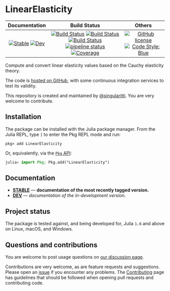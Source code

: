 # LinearElasticity

|                                 **Documentation**                                  |                                                                                                 **Build Status**                                                                                                 |                                        **Others**                                         |
| :--------------------------------------------------------------------------------: | :--------------------------------------------------------------------------------------------------------------------------------------------------------------------------------------------------------------: | :---------------------------------------------------------------------------------------: |
| [![Stable][docs-stable-img]][docs-stable-url] [![Dev][docs-dev-img]][docs-dev-url] | [![Build Status][gha-img]][gha-url] [![Build Status][appveyor-img]][appveyor-url] [![Build Status][cirrus-img]][cirrus-url] [![pipeline status][gitlab-img]][gitlab-url] [![Coverage][codecov-img]][codecov-url] | [![GitHub license][license-img]][license-url] [![Code Style: Blue][style-img]][style-url] |

[docs-stable-img]: https://img.shields.io/badge/docs-stable-blue.svg
[docs-stable-url]: https://MineralsCloud.github.io/LinearElasticity.jl/stable
[docs-dev-img]: https://img.shields.io/badge/docs-dev-blue.svg
[docs-dev-url]: https://MineralsCloud.github.io/LinearElasticity.jl/dev
[gha-img]: https://github.com/MineralsCloud/LinearElasticity.jl/workflows/CI/badge.svg
[gha-url]: https://github.com/MineralsCloud/LinearElasticity.jl/actions
[appveyor-img]: https://ci.appveyor.com/api/projects/status/github/MineralsCloud/LinearElasticity.jl?svg=true
[appveyor-url]: https://ci.appveyor.com/project/singularitti/LinearElasticity-jl
[cirrus-img]: https://api.cirrus-ci.com/github/MineralsCloud/LinearElasticity.jl.svg
[cirrus-url]: https://cirrus-ci.com/github/MineralsCloud/LinearElasticity.jl
[gitlab-img]: https://gitlab.com/singularitti/LinearElasticity.jl/badges/main/pipeline.svg
[gitlab-url]: https://gitlab.com/singularitti/LinearElasticity.jl/-/pipelines
[codecov-img]: https://codecov.io/gh/MineralsCloud/LinearElasticity.jl/branch/main/graph/badge.svg
[codecov-url]: https://codecov.io/gh/MineralsCloud/LinearElasticity.jl
[license-img]: https://img.shields.io/github/license/MineralsCloud/LinearElasticity.jl
[license-url]: https://github.com/MineralsCloud/LinearElasticity.jl/blob/main/LICENSE
[style-img]: https://img.shields.io/badge/code%20style-blue-4495d1.svg
[style-url]: https://github.com/invenia/BlueStyle

Compute and convert linear elasticity values based on the Cauchy elasticity theory.

The code is [hosted on GitHub](https://github.com/MineralsCloud/LinearElasticity.jl),
with some continuous integration services to test its validity.

This repository is created and maintained by [@singularitti](https://github.com/singularitti).
You are very welcome to contribute.

## Installation

The package can be installed with the Julia package manager.
From the Julia REPL, type `]` to enter the Pkg REPL mode and run:

```
pkg> add LinearElasticity
```

Or, equivalently, via the [`Pkg` API](https://pkgdocs.julialang.org/v1/getting-started/):

```julia
julia> import Pkg; Pkg.add("LinearElasticity")
```

## Documentation

- [**STABLE**][docs-stable-url] — **documentation of the most recently tagged version.**
- [**DEV**][docs-dev-url] — _documentation of the in-development version._

## Project status

The package is tested against, and being developed for, Julia `1.6` and above on Linux,
macOS, and Windows.

## Questions and contributions

You are welcome to post usage questions on [our discussion page][discussions-url].

Contributions are very welcome, as are feature requests and suggestions. Please open an
[issue][issues-url] if you encounter any problems. The [Contributing](@ref) page has
guidelines that should be followed when opening pull requests and contributing code.

[discussions-url]: https://github.com/MineralsCloud/LinearElasticity.jl/discussions
[issues-url]: https://github.com/MineralsCloud/LinearElasticity.jl/issues
